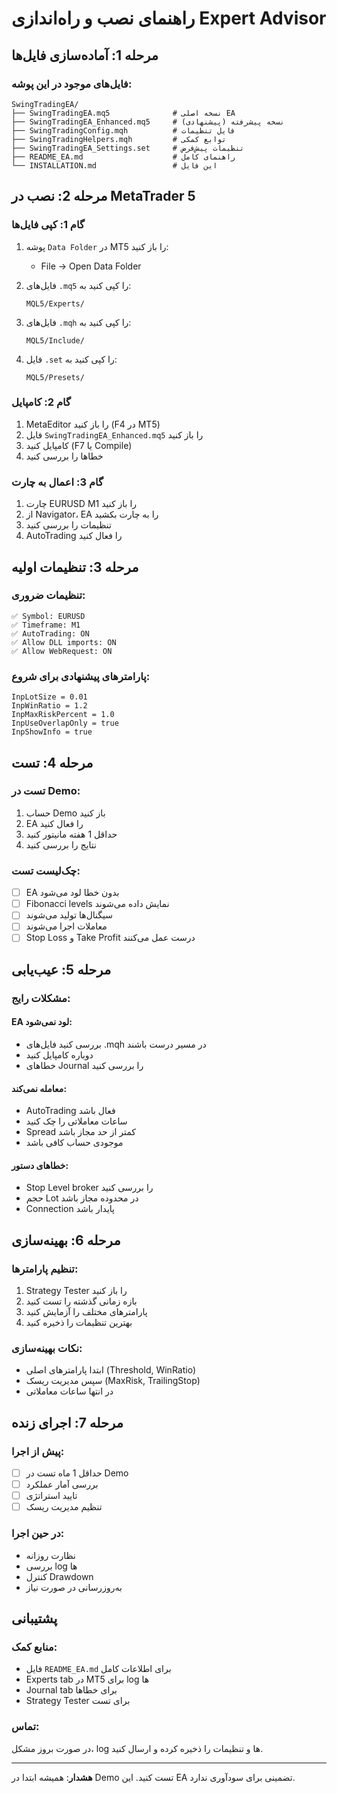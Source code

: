 # راهنمای نصب و راه‌اندازی Expert Advisor

## مرحله 1: آماده‌سازی فایل‌ها

### فایل‌های موجود در این پوشه:
```
SwingTradingEA/
├── SwingTradingEA.mq5              # نسخه اصلی EA
├── SwingTradingEA_Enhanced.mq5     # نسخه پیشرفته (پیشنهادی)
├── SwingTradingConfig.mqh          # فایل تنظیمات
├── SwingTradingHelpers.mqh         # توابع کمکی
├── SwingTradingEA_Settings.set     # تنظیمات پیش‌فرض
├── README_EA.md                    # راهنمای کامل
└── INSTALLATION.md                 # این فایل
```

## مرحله 2: نصب در MetaTrader 5

### گام 1: کپی فایل‌ها
1. پوشه `Data Folder` در MT5 را باز کنید:
   - File → Open Data Folder
   
2. فایل‌های `.mq5` را کپی کنید به:
   ```
   MQL5/Experts/
   ```

3. فایل‌های `.mqh` را کپی کنید به:
   ```
   MQL5/Include/
   ```

4. فایل `.set` را کپی کنید به:
   ```
   MQL5/Presets/
   ```

### گام 2: کامپایل
1. MetaEditor را باز کنید (F4 در MT5)
2. فایل `SwingTradingEA_Enhanced.mq5` را باز کنید
3. کامپایل کنید (F7 یا Compile)
4. خطاها را بررسی کنید

### گام 3: اعمال به چارت
1. چارت EURUSD M1 را باز کنید
2. از Navigator، EA را به چارت بکشید
3. تنظیمات را بررسی کنید
4. AutoTrading را فعال کنید

## مرحله 3: تنظیمات اولیه

### تنظیمات ضروری:
```
✅ Symbol: EURUSD
✅ Timeframe: M1
✅ AutoTrading: ON
✅ Allow DLL imports: ON
✅ Allow WebRequest: ON
```

### پارامترهای پیشنهادی برای شروع:
```
InpLotSize = 0.01
InpWinRatio = 1.2
InpMaxRiskPercent = 1.0
InpUseOverlapOnly = true
InpShowInfo = true
```

## مرحله 4: تست

### تست در Demo:
1. حساب Demo باز کنید
2. EA را فعال کنید
3. حداقل 1 هفته مانیتور کنید
4. نتایج را بررسی کنید

### چک‌لیست تست:
- [ ] EA بدون خطا لود می‌شود
- [ ] Fibonacci levels نمایش داده می‌شوند
- [ ] سیگنال‌ها تولید می‌شوند
- [ ] معاملات اجرا می‌شوند
- [ ] Stop Loss و Take Profit درست عمل می‌کنند

## مرحله 5: عیب‌یابی

### مشکلات رایج:

#### EA لود نمی‌شود:
- بررسی کنید فایل‌های .mqh در مسیر درست باشند
- دوباره کامپایل کنید
- خطاهای Journal را بررسی کنید

#### معامله نمی‌کند:
- AutoTrading فعال باشد
- ساعات معاملاتی را چک کنید
- Spread کمتر از حد مجاز باشد
- موجودی حساب کافی باشد

#### خطاهای دستور:
- Stop Level broker را بررسی کنید
- حجم Lot در محدوده مجاز باشد
- Connection پایدار باشد

## مرحله 6: بهینه‌سازی

### تنظیم پارامترها:
1. Strategy Tester را باز کنید
2. بازه زمانی گذشته را تست کنید
3. پارامترهای مختلف را آزمایش کنید
4. بهترین تنظیمات را ذخیره کنید

### نکات بهینه‌سازی:
- ابتدا پارامترهای اصلی (Threshold, WinRatio)
- سپس مدیریت ریسک (MaxRisk, TrailingStop)
- در انتها ساعات معاملاتی

## مرحله 7: اجرای زنده

### پیش از اجرا:
- [ ] حداقل 1 ماه تست در Demo
- [ ] بررسی آمار عملکرد
- [ ] تایید استراتژی
- [ ] تنظیم مدیریت ریسک

### در حین اجرا:
- نظارت روزانه
- بررسی log ها
- کنترل Drawdown
- به‌روزرسانی در صورت نیاز

## پشتیبانی

### منابع کمک:
- فایل `README_EA.md` برای اطلاعات کامل
- Experts tab در MT5 برای log ها
- Journal tab برای خطاها
- Strategy Tester برای تست

### تماس:
در صورت بروز مشکل، log ها و تنظیمات را ذخیره کرده و ارسال کنید.

---

**هشدار**: همیشه ابتدا در Demo تست کنید. این EA تضمینی برای سودآوری ندارد.
